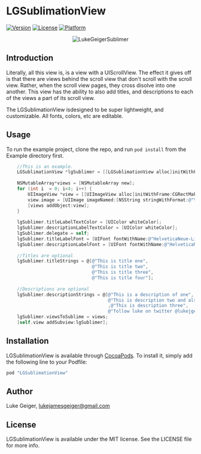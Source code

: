# LGSublimationView

[![Version](https://img.shields.io/cocoapods/v/LGSublimationView.svg?style=flat)](http://cocoapods.org/pods/LGSublimationView)
[![License](https://img.shields.io/cocoapods/l/LGSublimationView.svg?style=flat)](http://cocoapods.org/pods/LGSublimationView)
[![Platform](https://img.shields.io/cocoapods/p/LGSublimationView.svg?style=flat)](http://cocoapods.org/pods/LGSublimationView)

<p align="center">
  <img src="https://github.com/lukegeiger/LGSublimationView/blob/master/Example/images/sublimer.gif" alt="LukeGeigerSublimer">
</p>

## Introduction

Literally, all this view is, is a view with a UIScrollView. The effect it gives off is that there are views behind the scroll view that don't scroll with the scroll view. Rather, when the scroll view pages, they cross disolve into one another. This view has the ability to also add titles, and descriptions to each of the views a part of its scroll view.

The LGSublimationView isdesigned to be super lightweight, and customizable. All fonts, colors, etc are editable.

## Usage

To run the example project, clone the repo, and run `pod install` from the Example directory first.

```objective-c
    //This is an example.
    LGSublimationView *lgSublimer = [[LGSublimationView alloc]initWithFrame:self.view.bounds];
    
    NSMutableArray*views = [NSMutableArray new];
    for (int i  = 0; i<4; i++) {
        UIImageView *view = [[UIImageView alloc]initWithFrame:CGRectMake(0, 0, self.view.frame.size.width, self.view.frame.size.height)];
        view.image = [UIImage imageNamed:[NSString stringWithFormat:@"%i.jpg",i+1]];
        [views addObject:view];
    }
    
    lgSublimer.titleLabelTextColor = [UIColor whiteColor];
    lgSublimer.descriptionLabelTextColor = [UIColor whiteColor];
    lgSublimer.delegate = self;
    lgSublimer.titleLabelFont = [UIFont fontWithName:@"HelveticaNeue-Light" size:20];
    lgSublimer.descriptionLabelFont = [UIFont fontWithName:@"HelveticaNeue-UltraLight" size:20];
  
    //Titles are optional
    lgSublimer.titleStrings = @[@"This is title one",
                                @"This is title two",
                                @"This is title three",
                                @"This is title four"];
                                
    //Descriptions are optional
    lgSublimer.descriptionStrings = @[@"This is a description of one",
                                      @"This is description two and also happens to be multi line, which is sweet"
                                      ,@"This is description three",
                                      @"follow luke on twitter @lukejgeiger"];
    lgSublimer.viewsToSublime = views;
    [self.view addSubview:lgSublimer];

```

## Installation

LGSublimationView is available through [CocoaPods](http://cocoapods.org). To install
it, simply add the following line to your Podfile:

```ruby
pod "LGSublimationView"
```

## Author

Luke Geiger, lukejamesgeiger@gmail.com

## License

LGSublimationView is available under the MIT license. See the LICENSE file for more info.
